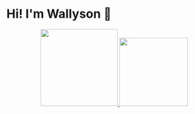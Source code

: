 # Hi! I'm Wallyson 👻

<div align="center">
  <a href="https://github.com/Wallesu">
  <img height="180em" src="https://github-readme-stats.vercel.app/api?username=Wallesu&show_icons=true&theme=dracula&include_all_commits=true&count_private=true"/>
  <img height="160em" src="https://github-readme-stats.vercel.app/api/top-langs/?username=Wallesu&layout=compact&langs_count=7&theme=dracula"/>
</div>
